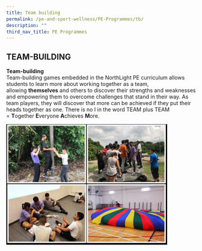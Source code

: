 ```yaml
---
title: Team building
permalink: /pe-and-sport-wellness/PE-Programmes/tb/
description: ""
third_nav_title: PE Programmes
---
```

## TEAM-BUILDING

**Team-building** <br>
Team-building games embedded in the NorthLight PE curriculum allows students to learn more about working together as a team, allowing **themselves** and others to discover their strengths and weaknesses and empowering them to overcome challenges that stand in their way. As team players, they will discover that more can be achieved if they put their heads together as one. There is no I in the word TEAM plus TEAM = **T**ogether **E**veryone **A**chieves **M**ore.

<img src="/images/teambuilding.jpg" style="width:85%">